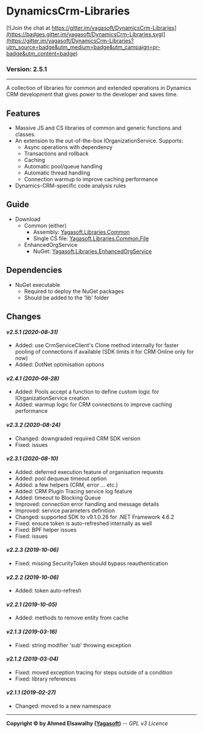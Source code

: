 # DynamicsCrm-Libraries

[![Join the chat at https://gitter.im/yagasoft/DynamicsCrm-Libraries](https://badges.gitter.im/yagasoft/DynamicsCrm-Libraries.svg)](https://gitter.im/yagasoft/DynamicsCrm-Libraries?utm_source=badge&utm_medium=badge&utm_campaign=pr-badge&utm_content=badge)

### Version: 2.5.1
---

A collection of libraries for common and extended operations in Dynamics CRM development that gives power to the developer and saves time.

## Features

  + Massive JS and CS libraries of common and generic functions and classes.
  + An extension to the out-of-the-box IOrganizationService. Supports:
    + Async operations with dependency
    + Transactions and rollback
    + Caching
    + Automatic pool/queue handling
    + Automatic thread handling
    + Connection warmup to improve caching performance
  + Dynamics-CRM-specific code analysis rules

## Guide

  + Download
    + Common (either)
      + Assembly: [Yagasoft.Libraries.Common](https://www.nuget.org/packages/Yagasoft.Libraries.Common)
      + Single CS file: [Yagasoft.Libraries.Common.File](https://www.nuget.org/packages/Yagasoft.Libraries.Common.File)
    + EnhancedOrgService
      + NuGet: [Yagasoft.Libraries.EnhancedOrgService](https://www.nuget.org/packages/Yagasoft.Libraries.EnhancedOrgService)

## Dependencies

  + NuGet executable
    + Required to deploy the NuGet packages
    + Should be added to the 'lib' folder

## Changes

#### _v2.5.1 (2020-08-31)_
+ Added: use CrmServiceClient's Clone method internally for faster pooling of connections if available (SDK limits it for CRM Online only for now)
+ Added: DotNet optimisation options
#### _v2.4.1 (2020-08-28)_
+ Added: Pools accept a function to define custom logic for IOrganizationService creation
+ Added: warmup logic for CRM connections to improve caching performance
#### _v2.3.2 (2020-08-24)_
+ Changed: downgraded required CRM SDK version
+ Fixed: issues
#### _v2.3.1 (2020-08-10)_
+ Added: deferred execution feature of organisation requests
+ Added: pool dequeue timeout option
+ Added: a few helpers (CRM, error ... etc.)
+ Added: CRM Plugin Tracing service log feature
+ Added: timeout to Blocking Queue
+ Improved: connection error handling and message details
+ Improved: service parameters definition
+ Changed: supported SDK to v9.1.0.26 for .NET Framework 4.6.2
+ Fixed: ensure token is auto-refreshed internally as well
+ Fixed: BPF helper issues
+ Fixed: issues
#### _v2.2.3 (2019-10-06)_
+ Fixed: missing SecurityToken should bypass reauthentication
#### _v2.2.2 (2019-10-06)_
+ Added: token auto-refresh
#### _v2.2.1 (2019-10-05)_
+ Added: methods to remove entity from cache
#### _v2.1.3 (2019-03-16)_
+ Fixed: string modifier 'sub' throwing exception
#### _v2.1.2 (2019-03-04)_
+ Fixed: moved exception tracing for steps outside of a condition
+ Fixed: library references
#### _v2.1.1 (2019-02-27)_
+ Changed: moved to a new namespace

---
**Copyright &copy; by Ahmed Elsawalhy ([Yagasoft](http://yagasoft.com))** -- _GPL v3 Licence_
